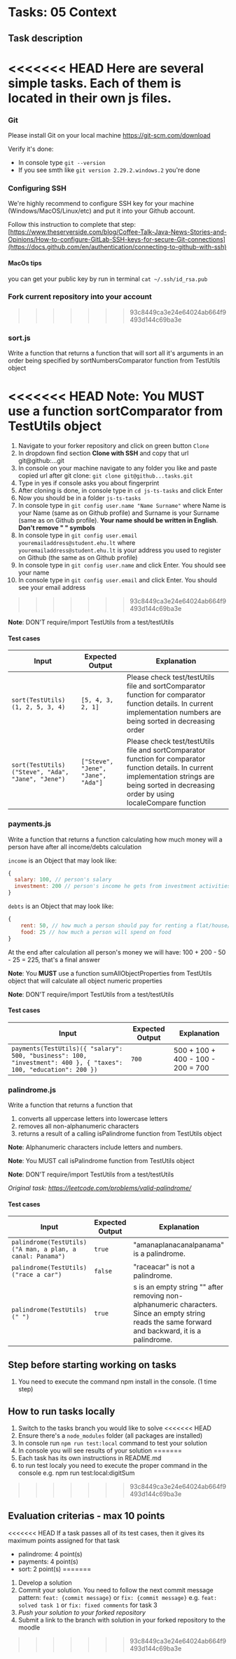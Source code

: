 # Tasks: 05 Context

## Task description

<<<<<<< HEAD
Here are several simple tasks. Each of them is located in their own js files.
=======
### Git

Please install Git on your local machine https://git-scm.com/download

Verify it's done:
- In console type `git --version`
- If you see smth like `git version 2.29.2.windows.2` you're done

### Configuring SSH

We're highly recommend to configure SSH key for your machine (Windows/MacOS/Linux/etc) and put it into your Github account.

Follow this instruction to complete that step: [https://www.theserverside.com/blog/Coffee-Talk-Java-News-Stories-and-Opinions/How-to-configure-GitLab-SSH-keys-for-secure-Git-connections](https://docs.github.com/en/authentication/connecting-to-github-with-ssh)

#### MacOs tips
you can get your public key by run in terminal `cat ~/.ssh/id_rsa.pub`


### Fork current repository into your account
>>>>>>> 93c8449ca3e24e64024ab664f9493d144c69ba3e

### sort.js

Write a function that returns a function that will sort all it's arguments in an order being specified by sortNumbersComparator function from TestUtils object

<<<<<<< HEAD
**Note**: You MUST use a function sortComparator from TestUtils object
=======
1. Navigate to your forker repository and click on green button `Clone`
2. In dropdown find section **Clone with SSH** and copy that url git@github:...git
3. In console on your machine navigate to any folder you like and paste copied url after git clone: `git clone git@github...tasks.git`
4. Type in yes if console asks you about fingerprint
5. After cloning is done, in console type in `cd js-ts-tasks` and click Enter
6. Now you should be in a folder `js-ts-tasks`
7. In console type in `git config user.name "Name Surname"` where Name is your Name (same as on Github profile) and Surname is your Surname (same as on Github profile). **Your name should be written in English**. **Don't remove " " symbols**
8. In console type in `git config user.email youremailaddress@student.ehu.lt` where `youremailaddress@student.ehu.lt` is your address you used to register on Github (the same as on Github profile)
9. In console type in `git config user.name` and click Enter. You should see your name
10. In console type in `git config user.email` and click Enter. You should see your email address
>>>>>>> 93c8449ca3e24e64024ab664f9493d144c69ba3e

**Note**: DON'T require/import TestUtils from a test/testUtils

#### Test cases

| Input                                             | Expected Output                    | Explanation                                                                                                                                                                                          |
| ------------------------------------------------- | ---------------------------------- | ---------------------------------------------------------------------------------------------------------------------------------------------------------------------------------------------------- |
| `sort(TestUtils)(1, 2, 5, 3, 4)`                  | `[5, 4, 3, 2, 1]`                  | Please check test/testUtils file and sortComparator function for comparator function details. In current implementation numbers are being sorted in decreasing order                                 |
| `sort(TestUtils)("Steve", "Ada", "Jane", "Jene")` | `["Steve", "Jene", "Jane", "Ada"]` | Please check test/testUtils file and sortComparator function for comparator function details. In current implementation strings are being sorted in decreasing order by using localeCompare function |

### payments.js

Write a function that returns a function calculating how much money will a person have after all income/debts calculation

`income` is an Object that may look like:

```js
{
  salary: 100, // person's salary
  investment: 200 // person's income he gets from investment activities
}
```

`debts` is an Object that may look like:

```js
{
    rent: 50, // how much a person should pay for renting a flat/house/etc
    food: 25 // how much a person will spend on food
}
```

At the end after calculation all person's money we will have: 100 + 200 - 50 - 25 = 225, that's a final answer

**Note**: You **MUST** use a function sumAllObjectProperties from TestUtils object that will calculate all object numeric properties

**Note**: DON'T require/import TestUtils from a test/testUtils

#### Test cases

| Input                                                                                                            | Expected Output | Explanation                       |
| ---------------------------------------------------------------------------------------------------------------- | --------------- | --------------------------------- |
| `payments(TestUtils)({ "salary": 500, "business": 100, "investment": 400 }, { "taxes": 100, "education": 200 })` | `700`           | 500 + 100 + 400 - 100 - 200 = 700 |

### palindrome.js

Write a function that returns a function that

1. converts all uppercase letters into lowercase letters
2. removes all non-alphanumeric characters
3. returns a result of a calling isPalindrome function from TestUtils object

**Note**: Alphanumeric characters include letters and numbers.

**Note**: You MUST call isPalindrome function from TestUtils object

**Note**: DON'T require/import TestUtils from a test/testUtils

_Original task: https://leetcode.com/problems/valid-palindrome/_

#### Test cases

| Input                                                     | Expected Output | Explanation                                                                                                                                        |
| --------------------------------------------------------- | --------------- | -------------------------------------------------------------------------------------------------------------------------------------------------- |
| `palindrome(TestUtils)("A man, a plan, a canal: Panama")` | `true`          | "amanaplanacanalpanama" is a palindrome.                                                                                                           |
| `palindrome(TestUtils)("race a car")`                     | `false`         | "raceacar" is not a palindrome.                                                                                                                    |
| `palindrome(TestUtils)(" ")`                              | `true`          | s is an empty string "" after removing non-alphanumeric characters. Since an empty string reads the same forward and backward, it is a palindrome. |

## Step before starting working on tasks

1. You need to execute the command npm install in the console. (1 time step)

## How to run tasks locally

1. Switch to the tasks branch you would like to solve
<<<<<<< HEAD
2. Ensure there's a `node_modules` folder (all packages are installed)
3. In console run `npm run test:local` command to test your solution
4. In console you will see results of your solution
=======
2. Each task has its own instructions in README.md
3. to run test localy you need to execute the proper command in the console e.g. npm run test:local:digitSum
>>>>>>> 93c8449ca3e24e64024ab664f9493d144c69ba3e

## Evaluation criterias - max 10 points

<<<<<<< HEAD
If a task passes all of its test cases, then it gives its maximum points assigned for that task

- palindrome: 4 point(s)
- payments: 4 point(s)
- sort: 2 point(s)
=======
1. Develop a solution
2. Commit your solution. You need to follow the next commit message pattern: `feat: {commit message}` or `fix: {commit message}` e.g. `feat: solved task 1` or `fix: fixed comments` for task 3
3. _Push your solution to your forked repository_
4. Submit a link to the branch with solution in your forked repository to the moodle
>>>>>>> 93c8449ca3e24e64024ab664f9493d144c69ba3e
